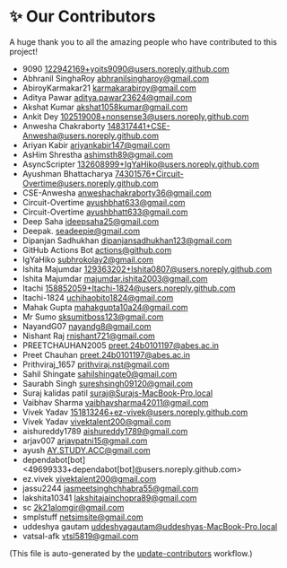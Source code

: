 # ✨ Our Contributors

A huge thank you to all the amazing people who have contributed to this project!

- 9090 <122942169+yoits9090@users.noreply.github.com>
- Abhranil SinghaRoy <abhranilsingharoy@gmail.com>
- AbiroyKarmakar21 <karmakarabiroy@gmail.com>
- Aditya Pawar <aditya.pawar23624@gmail.com>
- Akshat Kumar <akshat1058kumar@gmail.com>
- Ankit Dey <102519008+nonsense3@users.noreply.github.com>
- Anwesha Chakraborty <148317441+CSE-Anwesha@users.noreply.github.com>
- Ariyan Kabir <ariyankabir147@gmail.com>
- AsHim Shrestha <ashimsth89@gmail.com>
- AsyncScripter <132608999+IgYaHiko@users.noreply.github.com>
- Ayushman Bhattacharya <74301576+Circuit-Overtime@users.noreply.github.com>
- CSE-Anwesha <anweshachakraborty36@gmail.com>
- Circuit-Overtime <ayushbhat633@gmail.com>
- Circuit-Overtime <ayushbhatt633@gmail.com>
- Deep Saha <ideepsaha25@gmail.com>
- Deepak. <seadeepie@gmail.com>
- Dipanjan Sadhukhan <dipanjansadhukhan123@gmail.com>
- GitHub Actions Bot <actions@github.com>
- IgYaHiko <subhrokolay2@gmail.com>
- Ishita Majumdar <129363202+Ishita0807@users.noreply.github.com>
- Ishita Majumdar <majumdar.ishita2003@gmail.com>
- Itachi <158852059+Itachi-1824@users.noreply.github.com>
- Itachi-1824 <uchihaobito1824@gmail.com>
- Mahak Gupta <mahakgupta10a24@gmail.com>
- Mr Sumo <sksumitboss123@gmail.com>
- NayandG07 <nayandg8@gmail.com>
- Nishant Raj <rnishant721@gmail.com>
- PREETCHAUHAN2005 <preet.24b0101197@abes.ac.in>
- Preet Chauhan <preet.24b0101197@abes.ac.in>
- Prithviraj_1657 <prithviraj.nst@gmail.com>
- Sahil Shingate <sahilshingate0@gmail.com>
- Saurabh Singh <sureshsingh09120@gmail.com>
- Suraj kalidas patil <suraj@Surajs-MacBook-Pro.local>
- Vaibhav Sharma <vaibhavsharma42011@gmail.com>
- Vivek Yadav <151813246+ez-vivek@users.noreply.github.com>
- Vivek Yadav <vivektalent200@gmail.com>
- aishureddy1789 <aishureddy1789@gmail.com>
- arjav007 <arjavpatni15@gmail.com>
- ayush <AY.STUDY.ACC@gmail.com>
- dependabot[bot] <49699333+dependabot[bot]@users.noreply.github.com>
- ez.vivek <vivektalent200@gmail.com>
- jassu2244 <jasmeetsinghchhabra55@gmail.com>
- lakshita10341 <lakshitajainchopra89@gmail.com>
- sc <2k21alomgir@gmail.com>
- smplstuff <netsimsite@gmail.com>
- uddeshya gautam <uddeshyagautam@uddeshyas-MacBook-Pro.local>
- vatsal-afk <vtsl5819@gmail.com>

(This file is auto-generated by the [update-contributors](.github/workflows/uptcontri.yml) workflow.)
